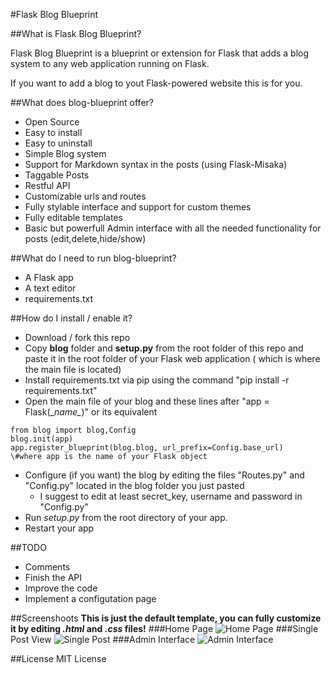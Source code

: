 #Flask Blog Blueprint

##What is Flask Blog Blueprint?

Flask Blog Blueprint is a blueprint or extension for Flask that adds a blog system to any web application running on Flask. 

If you want to add a blog to yout Flask-powered website this is for you.


##What does blog-blueprint offer?
* Open Source
* Easy to install
* Easy to uninstall
* Simple Blog system
* Support for Markdown syntax in the posts (using Flask-Misaka)
* Taggable Posts
* Restful API
* Customizable urls and routes
* Fully stylable interface and support for custom themes
* Fully editable templates 
* Basic but powerfull Admin interface with all the needed functionality for posts (edit,delete,hide/show)


##What do I need to run blog-blueprint?
* A Flask app
* A text editor
* requirements.txt

##How do I install / enable it?
* Download / fork this repo
* Copy **blog** folder and **setup.py** from the root folder of this repo and paste it in the root folder of your Flask web application ( which is where the main file is located)
* Install requirements.txt via pip using the command "pip install -r requirements.txt"
* Open the main file of your blog and these lines after "app = Flask(\__name\__)" or its equivalent

```
from blog import blog,Config
blog.init(app)
app.register_blueprint(blog.blog, url_prefix=Config.base_url)
\#where app is the name of your Flask object
```
* Configure (if you want) the blog by editing the files "Routes.py" and "Config.py" located in the blog folder you just pasted
    * I suggest to edit at least secret_key, username and password in "Config.py"
* Run *setup.py* from the root directory of your app.
* Restart your app

##TODO
* Comments
* Finish the API
* Improve the code
* Implement a configutation page


##Screenshoots
**This is just the default template, you can fully customize it by editing *.html* and *.css* files!**
###Home Page
![Home Page](https://github.com/crisbal/Flask-Blog-Blueprint/raw/master/img/master/screens/home.png)
###Single Post View
![Single Post](https://github.com/crisbal/Flask-Blog-Blueprint/raw/master/screens/post.png)
###Admin Interface
![Admin Interface](https://github.com/crisbal/Flask-Blog-Blueprint/raw/master/screens/admin.png)

##License
MIT License
